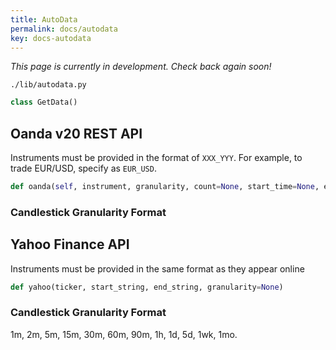 ```yaml
---
title: AutoData
permalink: docs/autodata
key: docs-autodata
---
```


*This page is currently in development. Check back again soon!*












`./lib/autodata.py`

```python
class GetData()
```


## Oanda v20 REST API
Instruments must be provided in the format of `XXX_YYY`. For example, to trade EUR/USD, specify as `EUR_USD`.


```python
def oanda(self, instrument, granularity, count=None, start_time=None, end_time=None):
```

### Candlestick Granularity Format




## Yahoo Finance API

Instruments must be provided in the same format as they appear online

```python
def yahoo(ticker, start_string, end_string, granularity=None)
```


### Candlestick Granularity Format
1m, 2m, 5m, 15m, 30m, 60m, 90m, 1h, 1d, 5d, 1wk, 1mo.

